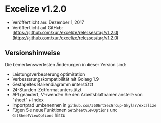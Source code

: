 # Excelize v1.2.0

* Veröffentlicht am: Dezember 1, 2017
* Veröffentlicht auf GitHub: [https://github.com/xuri/excelize/releases/tag/v1.2.0](https://github.com/xuri/excelize/releases/tag/v1.2.0)

## Versionshinweise

Die bemerkenswertesten Änderungen in dieser Version sind:

* Leistungsverbesserung optimization
* Verbesserungskompatibilität mit Golang 1.9
* Gestapeltes Balkendiagramm unterstützt
* 24-Stunden-Zeitformat unterstützt
* API geändert, Verwenden Sie den Arbeitsblattnamen anstelle von "sheet" + Index
* Importpfad umbenennen in `github.com/360EntSecGroup-Skylar/excelize`
* Fügen Sie neue Funktionen `SetSheetViewOptions` und `GetSheetViewOptions` hinzu 
